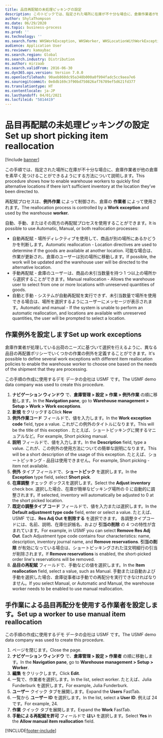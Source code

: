 ```yaml
---
title: 品目再配賦の未処理ピッキングの設定
description: このトピックでは、指定された場所に在庫が不十分な場合に、倉庫作業者が他の倉庫を素早く見つけることができるようにする方法について説明します。
author: ShylaThompson
ms.date: 06/29/2020
ms.topic: business-process
ms.prod: ''
ms.technology: ''
ms.search.form: WHSWorkException, WHSWorker, WHSLocationWithWorkException
audience: Application User
ms.reviewer: kamaybac
ms.search.region: Global
ms.search.industry: Distribution
ms.author: mirzaab
ms.search.validFrom: 2016-06-30
ms.dyn365.ops.version: Version 7.0.0
ms.openlocfilehash: 90aeb860dc95a348b000a0f994fadc5cc9aea7e6
ms.sourcegitcommit: 0e8db169c3f90bd750826af76709ef5d621fd377
ms.translationtype: HT
ms.contentlocale: ja-JP
ms.lasthandoff: 04/01/2021
ms.locfileid: "5814419"
---
```

# <a name="set-up-short-picking-item-reallocation"></a><span data-ttu-id="7d204-103">品目再配賦の未処理ピッキングの設定</span><span class="sxs-lookup"><span data-stu-id="7d204-103">Set up short picking item reallocation</span></span>

[!include [banner](../../includes/banner.md)]

<span data-ttu-id="7d204-104">この手順では、指定された場所に在庫が不十分な場合に、倉庫作業者が他の倉庫を素早く見つけることができるようにする方法について説明します。</span><span class="sxs-lookup"><span data-stu-id="7d204-104">This procedure shows how to enable warehouse workers to quickly find alternative locations if there isn’t sufficient inventory at the location they’ve been directed to.</span></span> 

<span data-ttu-id="7d204-105">再配賦プロセスは、**例外作業** によって制御され、倉庫の **作業者** によって使用されます。</span><span class="sxs-lookup"><span data-stu-id="7d204-105">The reallocation process is controlled by a **Work exception** and used by the warehouse **worker.**</span></span>

<span data-ttu-id="7d204-106">自動、手動、またはその両方の再配賦プロセスを使用することができます。</span><span class="sxs-lookup"><span data-stu-id="7d204-106">It is possible to use Automatic, Manual, or both reallocation processes:</span></span>

- <span data-ttu-id="7d204-107">自動再配賦 - 場所ディレクティブを使用して、商品が別の場所にあるかどうかを判断します。</span><span class="sxs-lookup"><span data-stu-id="7d204-107">Automatic reallocation - Location directives are used to determine if the goods are available at another location.</span></span> <span data-ttu-id="7d204-108">可能な場合は、作業が更新され、倉庫のユーザーは別の場所に移動します。</span><span class="sxs-lookup"><span data-stu-id="7d204-108">If possible, the work will be updated and the warehouse user will be directed to the alternative location.</span></span>
- <span data-ttu-id="7d204-109">手動再配賦 - 倉庫のユーザーは、商品の未引当数量を持つ 1 つ以上の場所から選択することができます。</span><span class="sxs-lookup"><span data-stu-id="7d204-109">Manual reallocation - Allows the warehouse user to select from one or more locations with unreserved quantities of goods.</span></span> 
- <span data-ttu-id="7d204-110">自動と手動 - システムが自動再配賦を実行できず、未引当数量で場所を使用できる場合は、場所を選択するようにユーザーにメッセージが表示されます。</span><span class="sxs-lookup"><span data-stu-id="7d204-110">Automatic and manual - If the system is unable to perform an automatic reallocation, and locations are available with unreserved quantities, the user will be prompted to select a location.</span></span>

## <a name="set-up-work-exceptions"></a><span data-ttu-id="7d204-111">作業例外を設定します</span><span class="sxs-lookup"><span data-stu-id="7d204-111">Set up work exceptions</span></span>
<span data-ttu-id="7d204-112">倉庫作業者が処理している出荷のニーズに基づいて選択を行えるように、異なる品目の再配置ポリシーでいくつかの作業の例外を定義することができます。</span><span class="sxs-lookup"><span data-stu-id="7d204-112">It's possible to define several work exceptions with different item reallocation policies to enable the warehouse worker to choose one based on the needs of the shipment that they are processing.</span></span>

<span data-ttu-id="7d204-113">この手順の作成に使用するデモ データの会社は USMF です。</span><span class="sxs-lookup"><span data-stu-id="7d204-113">The USMF demo data company was used to create this procedure.</span></span>

1. <span data-ttu-id="7d204-114">**ナビゲーション ウィンドウ** で、**倉庫管理 > 設定 > 作業 > 例外作業** の順に移動します。</span><span class="sxs-lookup"><span data-stu-id="7d204-114">In the **Navigation pane**, go to **Warehouse management > Setup > Work > Work exceptions**.</span></span>
2. <span data-ttu-id="7d204-115">**新規** をクリックする</span><span class="sxs-lookup"><span data-stu-id="7d204-115">Click **New**</span></span> 
3. <span data-ttu-id="7d204-116">**例外作業コード** フィールドで、値を入力します。</span><span class="sxs-lookup"><span data-stu-id="7d204-116">In the **Work exception code** field, type a value.</span></span> <span data-ttu-id="7d204-117">これがこの例外のタイトルになります。</span><span class="sxs-lookup"><span data-stu-id="7d204-117">This will be the title of this exception .</span></span> <span data-ttu-id="7d204-118">たとえば、ショートピッキングに関するマニュアルなど。</span><span class="sxs-lookup"><span data-stu-id="7d204-118">For example, Short picking manual.</span></span>
4. <span data-ttu-id="7d204-119">**説明** フィールドで、値を入力します。</span><span class="sxs-lookup"><span data-stu-id="7d204-119">In the **Description** field, type a value.</span></span> <span data-ttu-id="7d204-120">これが、この例外の使用方法についての簡単な説明になります。</span><span class="sxs-lookup"><span data-stu-id="7d204-120">This will be a short description of the usage of this exception.</span></span> <span data-ttu-id="7d204-121">たとえば、ショートピッキング - 品目は使用できません。</span><span class="sxs-lookup"><span data-stu-id="7d204-121">For example, Short picking - item not available.</span></span>
5. <span data-ttu-id="7d204-122">**例外** タイプ フィールドで、**ショートピック** を選択します。</span><span class="sxs-lookup"><span data-stu-id="7d204-122">In the **Exception** type field, select **Short pick**.</span></span>
6. <span data-ttu-id="7d204-123">**在庫調整** チェック ボックスを選択します。</span><span class="sxs-lookup"><span data-stu-id="7d204-123">Select the **Adjust inventory** check box.</span></span> <span data-ttu-id="7d204-124">選択した場合、在庫が簡単なピッキング場所の 0 に自動的に調整されます。</span><span class="sxs-lookup"><span data-stu-id="7d204-124">If selected, inventory will automatically be adjusted to 0 at the short picked location.</span></span>
7. <span data-ttu-id="7d204-125">**既定の調整タイプ コード** フィールドで、値を入力または選択します。</span><span class="sxs-lookup"><span data-stu-id="7d204-125">In the **Default adjustment type code** field, enter or select a value.</span></span> <span data-ttu-id="7d204-126">たとえば、USMF では、**Res Adj Out を削除する** を選択できます。 各調整タイプコードには、名前、説明、在庫仕訳帳名、および **引当の削除** の 4 つの特性が含まれています。</span><span class="sxs-lookup"><span data-stu-id="7d204-126">For example, in USMF you can select **Remove Res Adj Out**. Each Adjustment type code contains four characteristics: name, description, inventory journal name, and **Remove reservations**.</span></span> <span data-ttu-id="7d204-127">**引当の削除** が有効になっている場合は、ショートピッキングされた注文明細行の引当が削除されます。</span><span class="sxs-lookup"><span data-stu-id="7d204-127">If **Remove reservations** is enabled, the short-picked order line's reservations will be removed.</span></span>  
8. <span data-ttu-id="7d204-128">**品目の再配賦** フィールドで、手動などの値を選択します。</span><span class="sxs-lookup"><span data-stu-id="7d204-128">In the **Item reallocation** field, select a value, such as Manual.</span></span> <span data-ttu-id="7d204-129">手動または自動および手動を選択した場合、倉庫従事者は手動での再配分を実行できなければなりません。</span><span class="sxs-lookup"><span data-stu-id="7d204-129">If you select Manual, or Automatic and Manual, the warehouse worker needs to be enabled to use manual reallocation.</span></span>

## <a name="set-up-a-worker-to-use-manual-item-reallocation"></a><span data-ttu-id="7d204-130">手作業による品目再配分を使用する作業者を設定します。</span><span class="sxs-lookup"><span data-stu-id="7d204-130">Set up a worker to use manual item reallocation</span></span>

<span data-ttu-id="7d204-131">この手順の作成に使用するデモ データの会社は USMF です。</span><span class="sxs-lookup"><span data-stu-id="7d204-131">The USMF demo data company was used to create this procedure.</span></span>

1. <span data-ttu-id="7d204-132">ページを閉じます。</span><span class="sxs-lookup"><span data-stu-id="7d204-132">Close the page.</span></span>
2. <span data-ttu-id="7d204-133">**ナビゲーション ウィンドウ** で、**倉庫管理 > 設定 > 作業者** の順に移動します。</span><span class="sxs-lookup"><span data-stu-id="7d204-133">In the **Navigation pane**, go to **Warehouse management > Setup > Worker**.</span></span>
3. <span data-ttu-id="7d204-134">**編集** をクリックします。</span><span class="sxs-lookup"><span data-stu-id="7d204-134">Click **Edit**.</span></span>
4. <span data-ttu-id="7d204-135">一覧で、作業者を選択します。</span><span class="sxs-lookup"><span data-stu-id="7d204-135">In the list, select worker.</span></span> <span data-ttu-id="7d204-136">たとえば、Julia Funderburk を選択します。</span><span class="sxs-lookup"><span data-stu-id="7d204-136">For example, Julia Funderburk.</span></span>
5. <span data-ttu-id="7d204-137">**ユーザー** クイック タブを展開します。</span><span class="sxs-lookup"><span data-stu-id="7d204-137">Expand the **Users** FastTab.</span></span>
6. <span data-ttu-id="7d204-138">一覧から **ユーザー ID** を選択します。</span><span class="sxs-lookup"><span data-stu-id="7d204-138">In the list, select a **User ID**.</span></span> <span data-ttu-id="7d204-139">例えば 24 です。</span><span class="sxs-lookup"><span data-stu-id="7d204-139">For example, 24.</span></span>
7. <span data-ttu-id="7d204-140">**作業** クイック タブを展開します。</span><span class="sxs-lookup"><span data-stu-id="7d204-140">Expand the **Work** FastTab.</span></span>
8. <span data-ttu-id="7d204-141">**手動による再配賦を許可** フィールドで **はい** を選択します。</span><span class="sxs-lookup"><span data-stu-id="7d204-141">Select **Yes** in the **Allow manual item reallocation** field.</span></span>


[!INCLUDE[footer-include](../../../includes/footer-banner.md)]